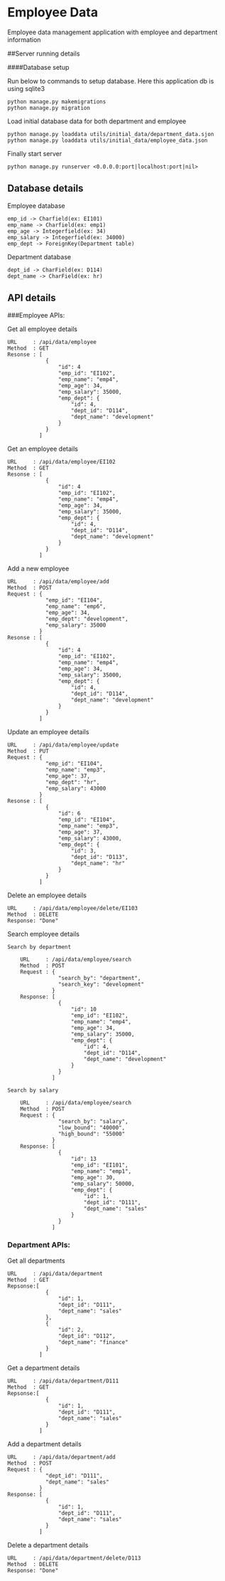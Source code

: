 # Employee Data
Employee data management application with employee and department information

##Server running details

####Database setup

Run below to commands to setup database. Here this application db is using sqlite3

    python manage.py makemigrations
    python manage.py migration
 
Load initial database data for both department and employee

    python manage.py loaddata utils/initial_data/department_data.sjon
    python manage.py loaddata utils/initial_data/employee_data.json

Finally start server

    python manage.py runserver <0.0.0.0:port|localhost:port|nil>

## Database details
Employee database

    emp_id -> Charfield(ex: EI101)
    emp_name -> Charfield(ex: emp1)
    emp_age -> Integerfield(ex: 34)
    emp_salary -> Integerfield(ex: 34000)
    emp_dept -> ForeignKey(Department table)
    
Department database

    dept_id -> CharField(ex: D114)
    dept_name -> CharField(ex: hr)
    

## API details

###Employee APIs:

Get all employee details
    
    URL     : /api/data/employee
    Method  : GET
    Resonse : [
                {
                    "id": 4
                    "emp_id": "EI102",
                    "emp_name": "emp4",
                    "emp_age": 34,
                    "emp_salary": 35000,
                    "emp_dept": {
                        "id": 4,
                        "dept_id": "D114",
                        "dept_name": "development"
                    }
                }
              ]

Get an employee details
    
    URL     : /api/data/employee/EI102
    Method  : GET
    Resonse : [
                {
                    "id": 4
                    "emp_id": "EI102",
                    "emp_name": "emp4",
                    "emp_age": 34,
                    "emp_salary": 35000,
                    "emp_dept": {
                        "id": 4,
                        "dept_id": "D114",
                        "dept_name": "development"
                    }
                }
              ]
             
Add a new employee
    
    URL     : /api/data/employee/add
    Method  : POST
    Request : {
                "emp_id": "EI104",
                "emp_name": "emp6",
                "emp_age": 34,
                "emp_dept": "development",
                "emp_salary": 35000
              }
    Resonse : [
                {
                    "id": 4
                    "emp_id": "EI102",
                    "emp_name": "emp4",
                    "emp_age": 34,
                    "emp_salary": 35000,
                    "emp_dept": {
                        "id": 4,
                        "dept_id": "D114",
                        "dept_name": "development"
                    }
                }
              ]
    
Update an employee details

    URL     : /api/data/employee/update
    Method  : PUT
    Request : {
                "emp_id": "EI104",
                "emp_name": "emp3",
                "emp_age": 37,
                "emp_dept": "hr",
                "emp_salary": 43000
              }
    Resonse : [
                {
                    "id": 6 
                    "emp_id": "EI104",
                    "emp_name": "emp3",
                    "emp_age": 37,
                    "emp_salary": 43000,
                    "emp_dept": {
                        "id": 3,
                        "dept_id": "D113",
                        "dept_name": "hr"
                    }
                }
              ]
 
Delete an employee details
    
    URL     : /api/data/employee/delete/EI103
    Method  : DELETE
    Response: "Done"
 
Search employee details
    
    Search by department
    
        URL     : /api/data/employee/search
        Method  : POST
        Request : {
                	"search_by": "department",
	                "search_key": "development"
                  }
        Response: [
                    {
                        "id": 10
                        "emp_id": "EI102",
                        "emp_name": "emp4",
                        "emp_age": 34,
                        "emp_salary": 35000,
                        "emp_dept": {
                            "id": 4,
                            "dept_id": "D114",
                            "dept_name": "development"
                        }
                    }
                  ]
        
    Search by salary
        
        URL     : /api/data/employee/search
        Method  : POST
        Request : {
                	"search_by": "salary",
	                "low_bound": "40000",
	                "high_bound": "55000"
                  }        
        Response: [
                    {
                        "id": 13
                        "emp_id": "EI101",
                        "emp_name": "emp1",
                        "emp_age": 30,
                        "emp_salary": 50000,
                        "emp_dept": {
                            "id": 1,
                            "dept_id": "D111",
                            "dept_name": "sales"
                        }
                    }
                  ]
 
### Department APIs:
 
Get all departments
    
    URL     : /api/data/department
    Method  : GET
    Repsonse:[
                {
                    "id": 1,
                    "dept_id": "D111",
                    "dept_name": "sales"
                },
                {
                    "id": 2,
                    "dept_id": "D112",
                    "dept_name": "finance"
                }
              ]
 

Get a department details


    URL     : /api/data/department/D111
    Method  : GET
    Repsonse:[
                {
                    "id": 1,
                    "dept_id": "D111",
                    "dept_name": "sales"
                }
              ]

Add a department details
    
    URL     : /api/data/department/add
    Method  : POST
    Request : {
                "dept_id": "D111",
                "dept_name": "sales"
              }
    Response: [
                {
                    "id": 1,
                    "dept_id": "D111",
                    "dept_name": "sales"
                }
              ]
           
Delete a department details

   
    URL     : /api/data/department/delete/D113
    Method  : DELETE
    Response: "Done"